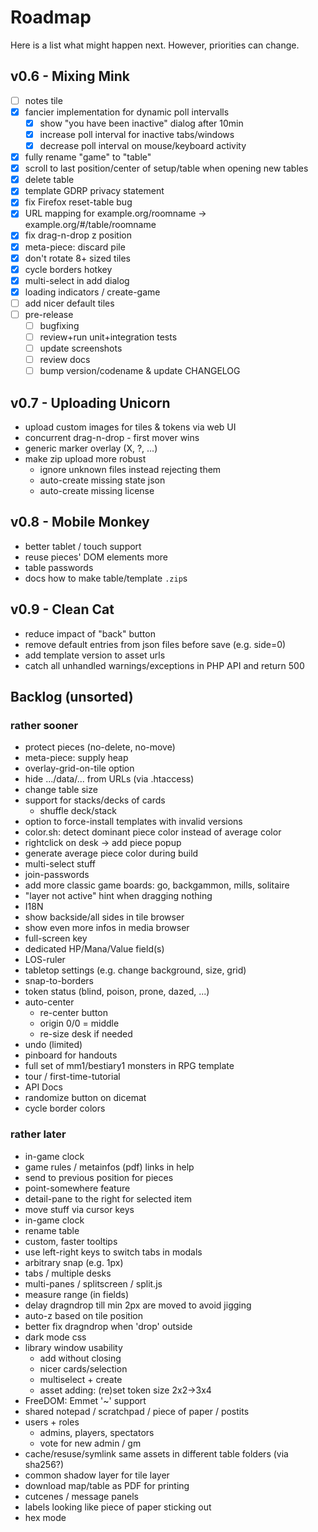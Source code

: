 # Roadmap

Here is a list what might happen next. However, priorities can change.

## v0.6 - Mixing Mink

* [ ] notes tile
* [X] fancier implementation for dynamic poll intervalls
  * [X] show "you have been inactive" dialog after 10min
  * [X] increase poll interval for inactive tabs/windows
  * [X] decrease poll interval on mouse/keyboard activity
* [X] fully rename "game" to "table"
* [X] scroll to last position/center of setup/table when opening new tables
* [X] delete table
* [X] template GDRP privacy statement
* [X] fix Firefox reset-table bug
* [X] URL mapping for example.org/roomname -> example.org/#/table/roomname
* [X] fix drag-n-drop z position
* [X] meta-piece: discard pile
* [X] don't rotate 8+ sized tiles
* [X] cycle borders hotkey
* [X] multi-select in add dialog
* [X] loading indicators / create-game
* [ ] add nicer default tiles
* [ ] pre-release
  * [ ] bugfixing
  * [ ] review+run unit+integration tests
  * [ ] update screenshots
  * [ ] review docs
  * [ ] bump version/codename & update CHANGELOG

## v0.7 - Uploading Unicorn

* upload custom images for tiles & tokens via web UI
* concurrent drag-n-drop - first mover wins
* generic marker overlay (X, ?, ...)
* make zip upload more robust
  * ignore unknown files instead rejecting them
  * auto-create missing state json
  * auto-create missing license

## v0.8 - Mobile Monkey

* better tablet / touch support
* reuse pieces' DOM elements more
* table passwords
* docs how to make table/template `.zip`s

## v0.9 - Clean Cat

* reduce impact of "back" button
* remove default entries from json files before save (e.g. side=0)
* add template version to asset urls
* catch all unhandled warnings/exceptions in PHP API and return 500

## Backlog (unsorted)

### rather sooner

* protect pieces (no-delete, no-move)
* meta-piece: supply heap
* overlay-grid-on-tile option
* hide .../data/... from URLs (via .htaccess)
* change table size
* support for stacks/decks of cards
  * shuffle deck/stack
* option to force-install templates with invalid versions
* color.sh: detect dominant piece color instead of average color
* rightclick on desk -> add piece popup
* generate average piece color during build
* multi-select stuff
* join-passwords
* add more classic game boards: go, backgammon, mills, solitaire
* "layer not active" hint when dragging nothing
* I18N
* show backside/all sides in tile browser
* show even more infos in media browser
* full-screen key
* dedicated HP/Mana/Value field(s)
* LOS-ruler
* tabletop settings (e.g. change background, size, grid)
* snap-to-borders
* token status (blind, poison, prone, dazed, ...)
* auto-center
  * re-center button
  * origin 0/0 = middle
  * re-size desk if needed
* undo (limited)
* pinboard for handouts
* full set of mm1/bestiary1 monsters in RPG template
* tour / first-time-tutorial
* API Docs
* randomize button on dicemat
* cycle border colors

### rather later

* in-game clock
* game rules / metainfos (pdf) links in help
* send to previous position for pieces
* point-somewhere feature
* detail-pane to the right for selected item
* move stuff via cursor keys
* in-game clock
* rename table
* custom, faster tooltips
* use left-right keys to switch tabs in modals
* arbitrary snap (e.g. 1px)
* tabs / multiple desks
* multi-panes / splitscreen / split.js
* measure range (in fields)
* delay dragndrop till min 2px are moved to avoid jigging
* auto-z based on tile position
* better fix dragndrop when 'drop' outside
* dark mode css
* library window usability
  * add without closing
  * nicer cards/selection
  * multiselect + create
  * asset adding: (re)set token size 2x2->3x4
* FreeDOM: Emmet '~' support
* shared notepad / scratchpad / piece of paper / postits
* users + roles
  * admins, players, spectators
  * vote for new admin / gm
* cache/resuse/symlink same assets in different table folders (via sha256?)
* common shadow layer for tile layer
* download map/table as PDF for printing
* cutcenes / message panels
* labels looking like piece of paper sticking out
* hex mode
